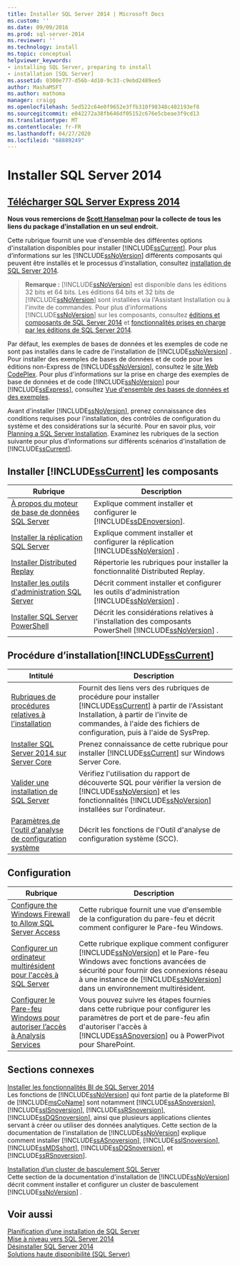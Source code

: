 ```yaml
---
title: Installer SQL Server 2014 | Microsoft Docs
ms.custom: ''
ms.date: 09/09/2016
ms.prod: sql-server-2014
ms.reviewer: ''
ms.technology: install
ms.topic: conceptual
helpviewer_keywords:
- installing SQL Server, preparing to install
- installation [SQL Server]
ms.assetid: 0300e777-d56b-4d10-9c33-c9ebd2489ee5
author: MashaMSFT
ms.author: mathoma
manager: craigg
ms.openlocfilehash: 5ed522c64e0f9652e3ffb310f98348c402193ef8
ms.sourcegitcommit: e042272a38fb646df05152c676e5cbeae3f9cd13
ms.translationtype: MT
ms.contentlocale: fr-FR
ms.lasthandoff: 04/27/2020
ms.locfileid: "68889249"
---
```

# <a name="install-sql-server-2014"></a>Installer SQL Server 2014
## <a name="download-sql-server-2014-express"></a>[Télécharger SQL Server Express 2014](http://www.hanselman.com/blog/DownloadSQLServerExpress.aspx)
  **Nous vous remercions de [Scott Hanselman](http://www.hanselman.com/) pour la collecte de tous les liens du package d’installation en un seul endroit.**
  
 Cette rubrique fournit une vue d'ensemble des différentes options d'installation disponibles pour installer [!INCLUDE[ssCurrent](../../includes/sscurrent-md.md)]. Pour plus d’informations sur les [!INCLUDE[ssNoVersion](../../includes/ssnoversion-md.md)] différents composants qui peuvent être installés et le processus d’installation, consultez [installation de SQL Server 2014](installation-for-sql-server.md).  
> **Remarque :** [!INCLUDE[ssNoVersion](../../includes/ssnoversion-md.md)] est disponible dans les éditions 32 bits et 64 bits. Les éditions 64 bits et 32 bits de [!INCLUDE[ssNoVersion](../../includes/ssnoversion-md.md)] sont installées via l'Assistant Installation ou à l'invite de commandes. Pour plus d’informations [!INCLUDE[ssNoVersion](../../includes/ssnoversion-md.md)] sur les composants, consultez [éditions et composants de SQL Server 2014](../../sql-server/editions-and-components-of-sql-server-2016.md) et [fonctionnalités prises en charge par les éditions de SQL Server 2014](../../getting-started/features-supported-by-the-editions-of-sql-server-2014.md).  
  
 Par défaut, les exemples de bases de données et les exemples de code ne sont pas installés dans le cadre de l'installation de [!INCLUDE[ssNoVersion](../../includes/ssnoversion-md.md)] . Pour installer des exemples de bases de données et de code pour les éditions non-Express de [!INCLUDE[ssNoVersion](../../includes/ssnoversion-md.md)], consultez le [site Web CodePlex](https://go.microsoft.com/fwlink/?LinkId=87843). Pour plus d'informations sur la prise en charge des exemples de base de données et de code [!INCLUDE[ssNoVersion](../../includes/ssnoversion-md.md)] pour [!INCLUDE[ssExpress](../../includes/ssexpress-md.md)], consultez [Vue d'ensemble des bases de données et des exemples](https://go.microsoft.com/fwlink/?LinkId=110391).  
  
 Avant d'installer [!INCLUDE[ssNoVersion](../../includes/ssnoversion-md.md)], prenez connaissance des conditions requises pour l'installation, des contrôles de configuration du système et des considérations sur la sécurité. Pour en savoir plus, voir [Planning a SQL Server Installation](../../sql-server/install/planning-a-sql-server-installation.md). Examinez les rubriques de la section suivante pour plus d'informations sur différents scénarios d'installation de [!INCLUDE[ssCurrent](../../includes/sscurrent-md.md)].  
  
  
## <a name="install-sscurrent-components"></a>Installer [!INCLUDE[ssCurrent](../../includes/sscurrent-md.md)] les composants  
  
|Rubrique|Description|  
|-----------|-----------------|  
|[À propos du moteur de base de données SQL Server](../sql-server-database-engine-overview.md)|Explique comment installer et configurer le [!INCLUDE[ssDEnoversion](../../includes/ssdenoversion-md.md)].|  
|[Installer la réplication SQL Server](install-sql-server-replication.md)|Explique comment installer et configurer la réplication [!INCLUDE[ssNoVersion](../../includes/ssnoversion-md.md)] .|  
|[Installer Distributed Replay](../../tools/distributed-replay/install-distributed-replay-overview.md)|Répertorie les rubriques pour installer la fonctionnalité Distributed Replay.|  
|[Installer les outils d'administration SQL Server](../../sql-server/install/install-sql-server-management-tools.md)|Décrit comment installer et configurer les outils d'administration [!INCLUDE[ssNoVersion](../../includes/ssnoversion-md.md)] .|  
|[Installer SQL Server PowerShell](install-sql-server-powershell.md)|Décrit les considérations relatives à l'installation des composants PowerShell [!INCLUDE[ssNoVersion](../../includes/ssnoversion-md.md)] .|  
  
## <a name="how-to-install-sscurrent"></a>Procédure d’installation[!INCLUDE[ssCurrent](../../includes/sscurrent-md.md)]  
  
|Intitulé|Description|  
|-----------|-----------------|  
|[Rubriques de procédures relatives à l'installation](../../sql-server/install/installation-how-to-topics.md)|Fournit des liens vers des rubriques de procédure pour installer [!INCLUDE[ssCurrent](../../includes/sscurrent-md.md)] à partir de l'Assistant Installation, à partir de l'invite de commandes, à l'aide des fichiers de configuration, puis à l'aide de SysPrep.|  
|[Installer SQL Server 2014 sur Server Core](install-sql-server-on-server-core.md)|Prenez connaissance de cette rubrique pour installer [!INCLUDE[ssCurrent](../../includes/sscurrent-md.md)] sur Windows Server Core.|  
|[Valider une installation de SQL Server](validate-a-sql-server-installation.md)|Vérifiez l'utilisation du rapport de découverte SQL pour vérifier la version de [!INCLUDE[ssNoVersion](../../includes/ssnoversion-md.md)] et les fonctionnalités [!INCLUDE[ssNoVersion](../../includes/ssnoversion-md.md)] installées sur l'ordinateur.|  
|[Paramètres de l'outil d'analyse de configuration système](check-parameters-for-the-system-configuration-checker.md)|Décrit les fonctions de l'Outil d'analyse de configuration système (SCC).|  
  
## <a name="configuration"></a>Configuration  
  
|Rubrique|Description|  
|-----------|-----------------|  
|[Configure the Windows Firewall to Allow SQL Server Access](../../sql-server/install/configure-the-windows-firewall-to-allow-sql-server-access.md)|Cette rubrique fournit une vue d'ensemble de la configuration du pare-feu et décrit comment configurer le Pare-feu Windows.|  
|[Configurer un ordinateur multirésident pour l'accès à SQL Server](../../sql-server/install/configure-a-multi-homed-computer-for-sql-server-access.md)|Cette rubrique explique comment configurer [!INCLUDE[ssNoVersion](../../includes/ssnoversion-md.md)] et le Pare-feu Windows avec fonctions avancées de sécurité pour fournir des connexions réseau à une instance de [!INCLUDE[ssNoVersion](../../includes/ssnoversion-md.md)] dans un environnement multirésident.|  
|[Configurer le Pare-feu Windows pour autoriser l’accès à Analysis Services](https://docs.microsoft.com/analysis-services/instances/configure-the-windows-firewall-to-allow-analysis-services-access)|Vous pouvez suivre les étapes fournies dans cette rubrique pour configurer les paramètres de port et de pare-feu afin d'autoriser l'accès à [!INCLUDE[ssASnoversion](../../includes/ssasnoversion-md.md)] ou à PowerPivot pour SharePoint.|  
  
## <a name="related-sections"></a>Sections connexes  
 [Installer les fonctionnalités BI de SQL Server 2014](../../sql-server/install/install-sql-server-business-intelligence-features.md)  
 Les fonctions de [!INCLUDE[ssNoVersion](../../includes/ssnoversion-md.md)] qui font partie de la plateforme BI de [!INCLUDE[msCoName](../../includes/msconame-md.md)] sont notamment [!INCLUDE[ssASnoversion](../../includes/ssasnoversion-md.md)], [!INCLUDE[ssISnoversion](../../includes/ssisnoversion-md.md)], [!INCLUDE[ssRSnoversion](../../includes/ssrsnoversion-md.md)], [!INCLUDE[ssDQSnoversion](../../includes/ssdqsnoversion-md.md)], ainsi que plusieurs applications clientes servant à créer ou utiliser des données analytiques. Cette section de la documentation de l'installation de [!INCLUDE[ssNoVersion](../../includes/ssnoversion-md.md)] explique comment installer [!INCLUDE[ssASnoversion](../../includes/ssasnoversion-md.md)], [!INCLUDE[ssISnoversion](../../includes/ssisnoversion-md.md)], [!INCLUDE[ssMDSshort](../../includes/ssmdsshort-md.md)], [!INCLUDE[ssDQSnoversion](../../includes/ssdqsnoversion-md.md)], et [!INCLUDE[ssRSnoversion](../../includes/ssrsnoversion-md.md)].  
  
 [Installation d’un cluster de basculement SQL Server](../../sql-server/failover-clusters/install/sql-server-failover-cluster-installation.md)  
 Cette section de la documentation d'installation de [!INCLUDE[ssNoVersion](../../includes/ssnoversion-md.md)] décrit comment installer et configurer un cluster de basculement [!INCLUDE[ssNoVersion](../../includes/ssnoversion-md.md)] .  
  
## <a name="see-also"></a>Voir aussi  
 [Planification d’une installation de SQL Server](../../sql-server/install/planning-a-sql-server-installation.md)   
 [Mise à niveau vers SQL Server 2014](upgrade-sql-server.md)   
 [Désinstaller SQL Server 2014](../../sql-server/install/uninstall-sql-server.md)   
 [Solutions haute disponibilité &#40;SQL Server&#41;](../../sql-server/failover-clusters/high-availability-solutions-sql-server.md)  
  
  
